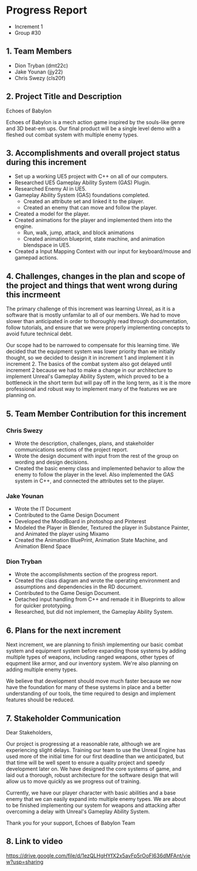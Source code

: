 # Progress Report
- Increment 1
- Group #30

## 1. Team Members
- Dion Tryban (dmt22c)
- Jake Younan (jjy22)
- Chris Swezy (cls20f)

## 2. Project Title and Description
Echoes of Babylon

Echoes of Babylon is a mech action game inspired by the souls-like genre and 3D beat-em ups. Our final product will be a single level demo with a fleshed out combat system with multiple enemy types.

## 3. Accomplishments and overall project status during this increment
<!-- Describe in detail what was accomplished during this increment and where your project stands overall compared to the initial scope and functionality proposed. -->

- Set up a working UE5 project with C++ on all of our computers.
- Researched UE5 Gameplay Ability System (GAS) Plugin.
- Researched Enemy AI in UE5.
- Gameplay Ability System (GAS) foundations completed.
    - Created an attribute set and linked it to the player.
    - Created an enemy that can move and follow the player.
- Created a model for the player.
- Created animations for the player and implemented them into the engine.
    - Run, walk, jump, attack, and block animations
    - Created animation blueprint, state machine, and animation blendspace in UE5.
- Created a Input Mapping Context with our input for keyboard/mouse and gamepad actions.

## 4. Challenges, changes in the plan and scope of the project and things that went wrong during this incrmeent
<!-- Please describe here in detail: 

- anything that was challenging during this increment and how you dealt with the challenges 

- any changes that occurred in the initial plan you had for the project or its scope. Describe the reasons for the changes.  

- anything that went wrong during this increment -->

The primary challenge of this increment was learning Unreal, as it is a software that is mostly unfamilar to all of our members. We had to move slower than anticipated in order to thoroughly read through documentation, follow tutorials, and ensure that we were properly implementing concepts to avoid future technical debt.

Our scope had to be narrowed to compensate for this learning time. We decided that the equipment system was lower priority than we initially thought, so we decided to design it in increment 1 and implement it in increment 2. The basics of the combat system also got delayed until increment 2 because we had to make a change in our architecture to implement Unreal's Gameplay Ability System, which proved to be a bottleneck in the short term but will pay off in the long term, as it is the more professional and robust way to implement many of the features we are planning on.

## 5. Team Member Contribution for this increment
<!-- Please list each individual member and their contributions to each of the deliverables in this increment (be as detailed as possible). In other words, describe the contribution of each team member to: 

    the progress report, including the sections they wrote or contributed to 

    the requirements and design document, including the sections they wrote or contributed to 

    the implementation and testing document, including the sections they wrote or contributed to 

    the source code (be detailed about which parts of the system each team member contributed to and how) 

    the video or presentation -->
### Chris Swezy
- Wrote the description, challenges, plans, and stakeholder communications sections of the project report.
- Wrote the design document with input from the rest of the group on wording and design decisions.
- Created the basic enemy class and implemented behavior to allow the enemy to follow the player in the level. Also implemented the GAS system in C++, and connected the attributes set to the player.

### Jake Younan
- Wrote the IT Document
- Contributed to the Game Design Document
- Developed the MoodBoard in photoshop and Pinterest
- Modeled the Player in Blender, Textured the player in Substance Painter, and Animated the player using Mixamo
- Created the Animation BluePrint, Animation State Machine, and Animation Blend Space

### Dion Tryban
- Wrote the accomplishments section of the progress report.
- Created the class diagram and wrote the operating environment and assumptions and dependencies in the RD document.
- Contributed to the Game Design Document.
- Detached input handling from C++ and remade it in Blueprints to allow for quicker prototyping.
- Researched, but did not implement, the Gameplay Ability System.

## 6. Plans for the next increment
<!-- If this report if for the first or second increment, describe what are you planning to achieve in the next increment. -->
Next increment, we are planning to finish implementing our basic combat system and equipment system before expanding those systems by adding multiple types of weapons, including ranged weapons, other types of equpment like armor, and our inventory system. We're also planning on adding multiple enemy types.

We believe that development should move much faster because we now have the foundation for many of these systems in place and a better understanding of our tools, the time required to design and implement features should be reduced.

## 7. Stakeholder Communication
<!-- Draft an email communication to the stakeholders of the project succinctly communicating progress and current project status. The email should be intended for a non-technical audience that is expertly aware of the domain your application is designed for. You may not “break the fourth wall” or otherwise refer to the course in the email, instead, you should think about how setbacks or issues you encounter may reflect setbacks that happen in the larger context of production software development and explain them as such. The email should not exceed 500 words. -->
Dear Stakeholders,

Our project is progressing at a reasonable rate, although we are experiencing slight delays. Training our team to use the Unreal Engine has used more of the initial time for our first deadline than we anticipated, but that time will be well spent to ensure a quality project and speedy development later on. We have designed the core systems of game, and laid out a thorough, robust architecture for the software design that will allow us to move quickly as we progress out of training.

Currently, we have our player character with basic abilities and a base enemy that we can easily expand into multiple enemy types. We are about to be finished implementing our system for weapons and attacking after overcoming a delay with Unreal's Gameplay Ability System.

Thank you for your support,
Echoes of Babylon Team

## 8. Link to video
https://drive.google.com/file/d/1ezQLHgHYfX2x5avFp5rOoFI636dMFAnt/view?usp=sharing

